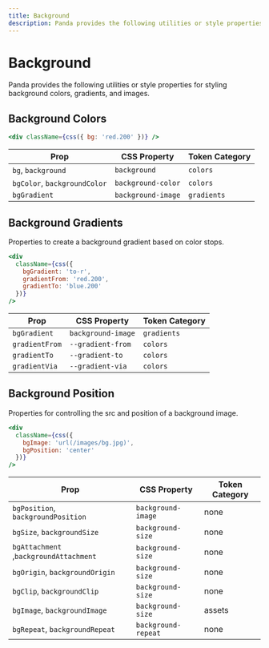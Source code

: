 ```yaml
---
title: Background
description: Panda provides the following utilities or style properties for styling background colors, gradients, and images.
---
```


# Background

Panda provides the following utilities or style properties for styling background colors, gradients, and images.

## Background Colors

```jsx
<div className={css({ bg: 'red.200' })} />
```

| Prop                         | CSS Property       | Token Category |
| ---------------------------- | ------------------ | -------------- |
| `bg`, `background`           | `background`       | `colors`       |
| `bgColor`, `backgroundColor` | `background-color` | `colors`       |
| `bgGradient`                 | `background-image` | `gradients`    |

## Background Gradients

Properties to create a background gradient based on color stops.

```jsx
<div
  className={css({
    bgGradient: 'to-r',
    gradientFrom: 'red.200',
    gradientTo: 'blue.200'
  })}
/>
```

| Prop           | CSS Property       | Token Category |
| -------------- | ------------------ | -------------- |
| `bgGradient`   | `background-image` | `gradients`    |
| `gradientFrom` | `--gradient-from`  | `colors`       |
| `gradientTo`   | `--gradient-to`    | `colors`       |
| `gradientVia`  | `--gradient-via`   | `colors`       |

## Background Position

Properties for controlling the src and position of a background image.

```jsx
<div
  className={css({
    bgImage: 'url(/images/bg.jpg)',
    bgPosition: 'center'
  })}
/>
```

| Prop                                   | CSS Property        | Token Category |
| -------------------------------------- | ------------------- | -------------- |
| `bgPosition`, `backgroundPosition`     | `background-image`  | none           |
| `bgSize`, `backgroundSize`             | `background-size`   | none           |
| `bgAttachment` ,`backgroundAttachment` | `background-size`   | none           |
| `bgOrigin`, `backgroundOrigin`         | `background-size`   | none           |
| `bgClip`, `backgroundClip`             | `background-size`   | none           |
| `bgImage`, `backgroundImage`           | `background-size`   | assets         |
| `bgRepeat`, `backgroundRepeat`         | `background-repeat` | none           |
